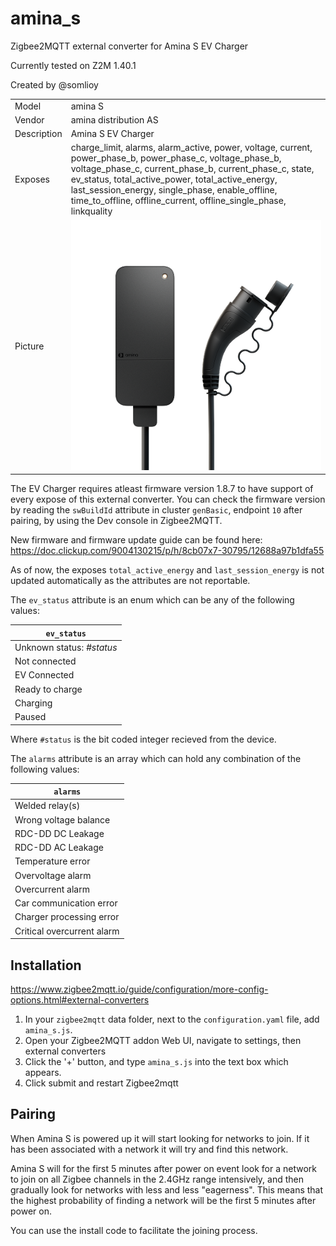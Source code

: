 # amina_s
Zigbee2MQTT external converter for Amina S EV Charger

Currently tested on Z2M 1.40.1

Created by @somlioy


|     |     |
|-----|-----|
| Model | amina S  |
| Vendor  | amina distribution AS  |
| Description | Amina S EV Charger |
| Exposes | charge_limit, alarms, alarm_active, power, voltage, current, power_phase_b, power_phase_c, voltage_phase_b, voltage_phase_c, current_phase_b, current_phase_c, state, ev_status, total_active_power, total_active_energy, last_session_energy, single_phase, enable_offline, time_to_offline, offline_current, offline_single_phase, linkquality |
| Picture | ![Amina S](amina_s.png) |


The EV Charger requires atleast firmware version 1.8.7 to have support of every expose of this external converter.
You can check the firmware version by reading the `swBuildId` attribute in cluster `genBasic`, endpoint `10` after pairing, by using the Dev console in Zigbee2MQTT.

New firmware and firmware update guide can be found here: https://doc.clickup.com/9004130215/p/h/8cb07x7-30795/12688a97b1dfa55


As of now, the exposes `total_active_energy` and `last_session_energy` is not updated automatically as the attributes are not reportable.

The `ev_status` attribute is an enum which can be any of the following values:

| `ev_status` |
| --- |
| Unknown status: *#status*
| Not connected |
| EV Connected |
| Ready to charge |
| Charging |
| Paused |

Where `#status` is the bit coded integer recieved from the device.

The `alarms` attribute is an array which can hold any combination of the following values:

| `alarms` |
| --- |
| Welded relay(s) |
| Wrong voltage balance |
| RDC-DD DC Leakage |
| RDC-DD AC Leakage |
| Temperature error |
| Overvoltage alarm |
| Overcurrent alarm |
| Car communication error |
| Charger processing error |
| Critical overcurrent alarm |


## Installation

https://www.zigbee2mqtt.io/guide/configuration/more-config-options.html#external-converters

1. In your `zigbee2mqtt` data folder, next to the `configuration.yaml` file, add `amina_s.js`.
2. Open your Zigbee2MQTT addon Web UI, navigate to settings, then external converters
3. Click the '+' button, and type `amina_s.js` into the text box which appears.
4. Click submit and restart Zigbee2mqtt

## Pairing
When Amina S is powered up it will start looking for networks to join. If it has been associated with a network it will try and find this network.

Amina S will for the first 5 minutes after power on event look for a network to join on all Zigbee channels in the 2.4GHz range intensively, and then gradually look for networks with less and less "eagerness". This means that the highest probability of finding a network will be the first 5 minutes after power on.

You can use the install code to facilitate the joining process.
